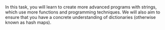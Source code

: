 


In this task, you will learn to
create more advanced programs with strings, which use more functions and
programming techniques.
We will also aim to ensure that you have a concrete understanding of dictionaries
(otherwise known as hash maps).
